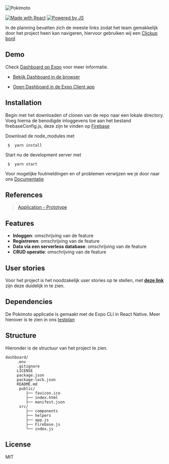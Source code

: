 ![Pokimoto](https://i.imgur.com/xMLVK1C.jpg)

[![Made with React](https://img.shields.io/badge/Made%20with%20React-000000.svg?style=flat&logo=React&labelColor=000)](https://laravel.com/)
[![Powered by JS](https://img.shields.io/badge/Powered%20by%20JS-000000.svg?style=flat&logo=Javascript&labelColor=000)](https://www.php.net/)

In de planning bevatten zich de meeste links zodat het team gemakkelijk door het project heen kan navigeren, hiervoor gebruiken wij een [Clickup bord](https://share.clickup.com/l/h/4-6885851-1/fde2fdd53ee8d93)

## Demo

Check [Dashboard op Expo](https://expo.io/@wlaj/projects/Pokimotov1) voor meer informatie.

- [Bekijk Dashboard in de browser](https://expo.io/appetize-simulator?url=https://expo.io/@wlaj/Pokimotov1)

- [Open Dashboard in de Expo Client app](https://i.imgur.com/2wvl431.png)

## Installation

Begin met het downloaden of clonen van de repo naar een lokale directory. Voeg hierna de benodigde inloggevens toe aan het bestand firebaseConfig.js, deze zijn te vinden op [Firebase](https://console.firebase.google.com/u/0/project/robindashboard/settings/general/web:NjQwN2YwZDgtMDI5NC00NjUzLTkzYmUtNjRjMWEzYTM0OGUx) 

Download de node_modules met
```
 $  yarn install
```

Start nu de development server met
```
 $  yarn start
```


Voor mogelijke foutmeldingen en of problemen verwijzen we je door naar ons [Documentatie](https://doc.clickup.com/d/h/4dfbj-36/61c329e7efb5985)


## References
 
 > [Application - Prototype ]()
 
 

## Features

- **Inloggen**: omschrijving van de feature
- **Registreren**: omschrijving van de feature
- **Data via een serverless database**: omschrijving van de feature
- **CRUD operatie**: omschrijving van de feature

 
## User stories

Voor het project is het noodzakelijk user stories op te stellen, met **[deze link](https://doc.clickup.com/p/h/4dfbj-120/ef452d00afdfd7b)** zijn deze duidelijk in te zien.


## Dependencies

De Pokimoto applicatie is gemaakt met de Expo CLI in React Native. Meer hierover is te zien in ons [testplan]()


## Structure

Hieronder is de structuur van het project te zien. 

```
dashboard/
     .env
     .gitignore
     LICENSE
     package.json
     package-lock.json
     README.md
      public/
         ├── favicon.ico
         ├── index.html
         ├── manifest.json
      src/
         ├── components
         ├── helpers
         ├── app.js
         ├── Firebase.js
         └── index.js
```

## License

MIT
